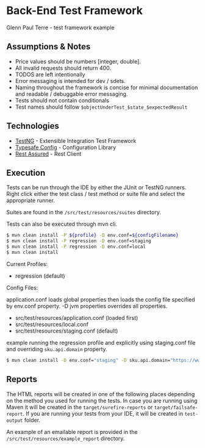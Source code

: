 # Back-End Test Framework

Glenn Paul Terre - test framework example

## Assumptions & Notes

* Price values should be numbers [integer, double].
* All invalid requests should return 400.
* TODOS are left intentionally
* Error messaging is intended for dev / sdets.
* Naming throughout the framework is concise for minimal documentation and readable / debuggable error messaging.
* Tests should not contain conditionals
* Test names should follow `$objectUnderTest_$state_$expectedResult`

## Technologies

* [TestNG] - Extensible Integration Test Framework
* [Typesafe Config] - Configuration Library
* [Rest Assured] - Rest Client

## Execution

Tests can be run through the IDE by either the JUnit or TestNG runners. Right click either the test class / test method
or suite file and select the appropriate runner.

Suites are found in the `/src/test/resources/suites` directory.

Tests can also be executed through mvn cli.

```sh
$ mvn clean install -P ${profile} -D env.conf=${configFilename}
$ mvn clean install -P regression -D env.conf=staging
$ mvn clean install -P regression -D env.conf=local
$ mvn clean install
```

Current Profiles:

- regression (default)

Config Files:

application.conf loads global properties then loads the config file specified by env.conf property. -D jvm properties
overrides all properties.

- src/test/resources/application.conf (loaded first)
- src/test/resources/local.conf
- src/test/resources/staging.conf (default)

example running the regression profile and explicitly using staging.conf file and overriding `sku.api.domain` property.

```sh
$ mvn clean install -D env.conf="staging" -D sku.api.domain="https://www.google.com"
```

## Reports

The HTML reports will be created in one of the following places depending on the method you used for running the tests.
In case you are running using Maven it will be created in the `target/surefire-reports` or `target/failsafe-report`. If
you are running your tests from your IDE, it will be created in `test-output` folder.

An example of an emailable report is provided in the `/src/test/resources/example_report` directory.

[//]: # (These are reference links used in the body of this note and get stripped out when the markdown processor does its job. There is no need to format nicely because it shouldn't be seen. Thanks SO - http://stackoverflow.com/questions/4823468/store-comments-in-markdown-syntax)

[TestNG]: <https://testng.org/doc/>

[Typesafe Config]: <https://github.com/lightbend/config>

[Rest Assured]: <https://github.com/rest-assured/rest-assured/wiki/Usage>
